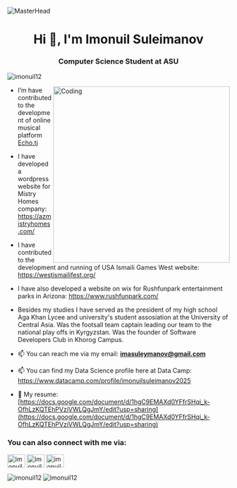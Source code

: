 ![MasterHead](https://www.business-agility.com/wp-content/uploads/2018/10/top-banner-2-1920x677.jpg)
<h1 align="center">Hi 👋, I'm Imonuil Suleimanov</h1>
<h3 align="center">Computer Science Student at ASU</h3>

<p align="left"> <img src="https://komarev.com/ghpvc/?username=imonuil12&label=Profile%20views&color=0e75b6&style=flat" alt="imonuil12" /> </p>

<img align="right" alt="Coding" width="400" src="https://cdn.filestackcontent.com/efbSR18hT5uRKuo0zoMA">
 
- I’m have contributed to the development of online musical platform [Echo.tj](https://echo.tj/app/overview)
  
- I have developed a wordpress website for Mistry Homes company: https://azmistryhomes.com/

- I have contributed to the development and running of USA Ismaili Games West website: https://westismailifest.org/

- I have also developed a website on wix for Rushfunpark entertainment parks in Arizona: https://www.rushfunpark.com/
  
- Besides my studies I have served as the president of my high school Aga Khan Lycee and university's student assosiation at the University of Central Asia. Was the footsall team captain leading our team to the national play offs in Kyrgyzstan. Was the founder of Software Developers Club in Khorog Campus.
  
- 📫 You can reach me via my email: **imasuleymanov@gmail.com**

- 📫 You can find my Data Science profile here at Data Camp: https://www.datacamp.com/profile/imonuilsuleimanov2025

- 📄 My resume: [https://docs.google.com/document/d/1hgC9EMAXd0YFfrSHqi_k-OfhLzKQTEhPVziVWLQgJmY/edit?usp=sharing](https://docs.google.com/document/d/1hgC9EMAXd0YFfrSHqi_k-OfhLzKQTEhPVziVWLQgJmY/edit?usp=sharing)


<h3 align="left">You can also connect with me via:</h3>
<p align="left">
<a href="https://twitter.com/imonuil12" target="blank"><img align="center" src="https://raw.githubusercontent.com/rahuldkjain/github-profile-readme-generator/master/src/images/icons/Social/twitter.svg" alt="imonuil12" height="30" width="40" /></a>
<a href="https://linkedin.com/in/imonuil-suleimanov-74525819a" target="blank"><img align="center" src="https://raw.githubusercontent.com/rahuldkjain/github-profile-readme-generator/master/src/images/icons/Social/linked-in-alt.svg" alt="imonuil-suleimanov-74525819a" height="30" width="40" /></a>
<a href="https://instagram.com/imonuil.12" target="blank"><img align="center" src="https://raw.githubusercontent.com/rahuldkjain/github-profile-readme-generator/master/src/images/icons/Social/instagram.svg" alt="imonuil.12" height="30" width="40" /></a>
</p>

<p><img align="left" src="https://github-readme-stats.vercel.app/api/top-langs?username=imonuil12&show_icons=true&locale=en&layout=compact" alt="imonuil12" /></p>

<p><img align="center" src="https://github-readme-streak-stats.herokuapp.com/?user=imonuil12&" alt="imonuil12" /></p>
